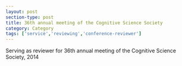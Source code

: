 ```yaml
---
layout: post
section-type: post
title: 36th annual meeting of the Cognitive Science Society
category: Category
tags: ['service','reviewing','conference-reviewer']
---
```

Serving as reviewer for 36th annual meeting of the Cognitive Science Society, 2014

